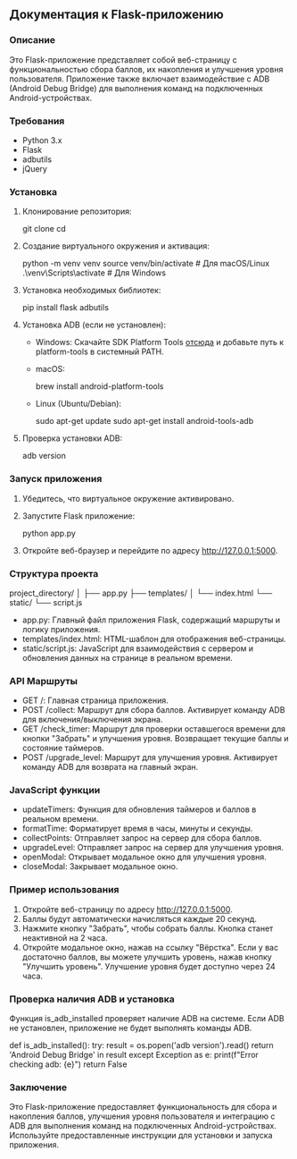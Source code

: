 ## Документация к Flask-приложению

### Описание

Это Flask-приложение представляет собой веб-страницу с функциональностью сбора баллов, их накопления и улучшения уровня пользователя. Приложение также включает взаимодействие с ADB (Android Debug Bridge) для выполнения команд на подключенных Android-устройствах.

### Требования

- Python 3.x
- Flask
- adbutils
- jQuery

### Установка

1. Клонирование репозитория:

   
    git clone <repository-url>
    cd <repository-directory>
    
2. Создание виртуального окружения и активация:

   
    python -m venv venv
    source venv/bin/activate  # Для macOS/Linux
    .\venv\Scripts\activate  # Для Windows
    
3. Установка необходимых библиотек:

   
    pip install flask adbutils
    
4. Установка ADB (если не установлен):

    - Windows: Скачайте SDK Platform Tools [отсюда](https://developer.android.com/studio/releases/platform-tools) и добавьте путь к platform-tools в системный PATH.
    - macOS: 

       
        brew install android-platform-tools
        
    - Linux (Ubuntu/Debian):

       
        sudo apt-get update
        sudo apt-get install android-tools-adb
        
5. Проверка установки ADB:

   
    adb version
    
### Запуск приложения

1. Убедитесь, что виртуальное окружение активировано.
2. Запустите Flask приложение:

   
    python app.py
    
3. Откройте веб-браузер и перейдите по адресу http://127.0.0.1:5000.

### Структура проекта

project_directory/
│
├── app.py
├── templates/
│   └── index.html
└── static/
    └── script.js
- app.py: Главный файл приложения Flask, содержащий маршруты и логику приложения.
- templates/index.html: HTML-шаблон для отображения веб-страницы.
- static/script.js: JavaScript для взаимодействия с сервером и обновления данных на странице в реальном времени.

### API Маршруты

- GET /: Главная страница приложения.
- POST /collect: Маршрут для сбора баллов. Активирует команду ADB для включения/выключения экрана.
- GET /check_timer: Маршрут для проверки оставшегося времени для кнопки "Забрать" и улучшения уровня. Возвращает текущие баллы и состояние таймеров.
- POST /upgrade_level: Маршрут для улучшения уровня. Активирует команду ADB для возврата на главный экран.

### JavaScript функции

- updateTimers: Функция для обновления таймеров и баллов в реальном времени.
- formatTime: Форматирует время в часы, минуты и секунды.
- collectPoints: Отправляет запрос на сервер для сбора баллов.
- upgradeLevel: Отправляет запрос на сервер для улучшения уровня.
- openModal: Открывает модальное окно для улучшения уровня.
- closeModal: Закрывает модальное окно.

### Пример использования

1. Откройте веб-страницу по адресу http://127.0.0.1:5000.
2. Баллы будут автоматически начисляться каждые 20 секунд.
3. Нажмите кнопку "Забрать", чтобы собрать баллы. Кнопка станет неактивной на 2 часа.
4. Откройте модальное окно, нажав на ссылку "Вёрстка". Если у вас достаточно баллов, вы можете улучшить уровень, нажав кнопку "Улучшить уровень". Улучшение уровня будет доступно через 24 часа.

### Проверка наличия ADB и установка

Функция is_adb_installed проверяет наличие ADB на системе. Если ADB не установлен, приложение не будет выполнять команды ADB.

def is_adb_installed():
    try:
        result = os.popen('adb version').read()
        return 'Android Debug Bridge' in result
    except Exception as e:
        print(f"Error checking adb: {e}")
        return False
### Заключение

Это Flask-приложение предоставляет функциональность для сбора и накопления баллов, улучшения уровня пользователя и интеграцию с ADB для выполнения команд на подключенных Android-устройствах. Используйте предоставленные инструкции для установки и запуска приложения.